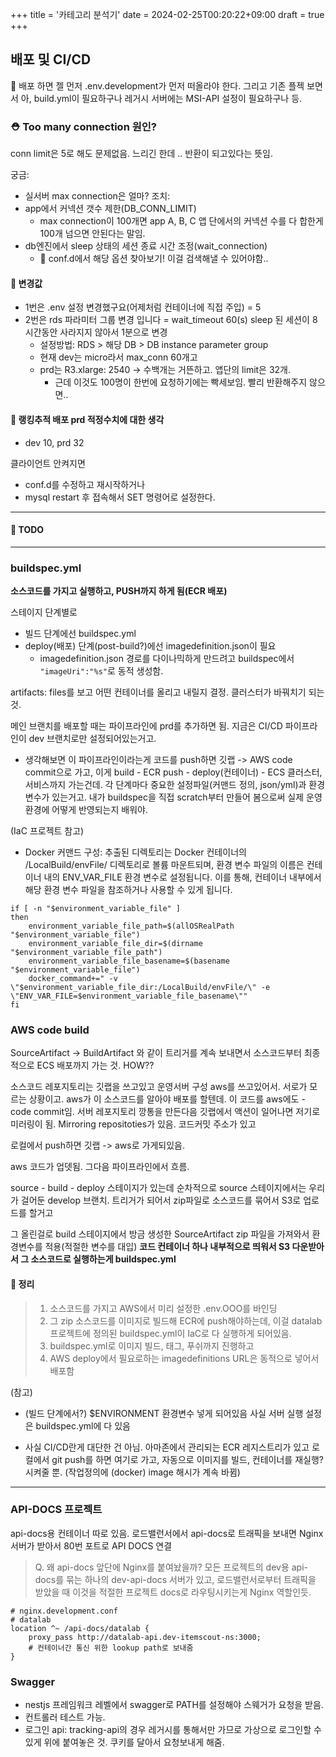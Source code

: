 +++
title = '카테고리 분석기'
date = 2024-02-25T00:20:22+09:00
draft = true
+++

## 배포 및 CI/CD

🍋 배포 하면 젤 먼저 .env.development가 먼저 떠올라야 한다.
그리고 기존 플젝 보면서
아, build.yml이 필요하구나
레거시 서버에는 MSI-API 설정이 필요하구나 등.




### ⛑️ Too many connection 원인?
conn limit은 5로 해도 문제없음. 느리긴 한데 .. 반환이 되고있다는 뜻임.

궁금: 
- 실서버 max connection은 얼마?
조치:
- app에서 커넥션 갯수 제한(DB_CONN_LIMIT)
    - max connection이 100개면 app A, B, C 앱 단에서의 커넥션 수를 다 합한게 100개 넘으면 안된다는 말임.
- db엔진에서 sleep 상태의 세션 종료 시간 조정(wait_connection)
    - 💎 conf.d에서 해당 옵션 찾아보기! 이걸 검색해낼 수 있어야함..

#### 💎 변경값  
- 1번은 .env 설정 변경했구요(어제처럼 컨테이너에 직접 주입) = 5
- 2번은 rds 파라미터 그룹 변경 입니다 = wait_timeout 60(s)
sleep 된 세션이 8시간동안 사라지지 않아서 1분으로 변경
    - 설정방법: RDS > 해당 DB > DB instance parameter group
    - 현재 dev는 micro라서 max_conn 60개고 
    - prd는 R3.xlarge: 2540 -> 수백개는 거뜬하고. 앱단의 limit은 32개.
        - 근데 이것도 100명이 한번에 요청하기에는 빡세보임. 빨리 반환해주지 않으면..
#### 🍎 랭킹추적 배포 prd 적정수치에 대한 생각
- dev 10, prd 32

클라이언트 안켜지면
- conf.d를 수정하고 재시작하거나
- mysql restart 후 접속해서 SET 명령어로 설정한다.


---
#### 🍋 TODO

---

### buildspec.yml
**소스코드를 가지고 실행하고, PUSH까지 하게 됨(ECR 배포)**

스테이지 단계별로
- 빌드 단계에선 buildspec.yml
- deploy(배포) 단계(post-build?)에선 imagedefinition.json이 필요 
	- imagedefinition.json 경로를 다이나믹하게 만드려고 buildspec에서 `"imageUri":"%s"`로 동적 생성함.

artifacts: files를 보고 어떤 컨테이너를 올리고 내릴지 결정.
클러스터가 바꿔치기 되는 것. 

메인 브랜치를 배포할 때는 파이프라인에 prd를 추가하면 됨.
지금은 CI/CD 파이프라인이 dev 브랜치로만 설정되어있는거고.
- 생각해보면 이 파이프라인이라는게 
코드를 push하면 깃랩 -> AWS code commit으로 가고,
이게 build - ECR push - deploy(컨테이너) - ECS 클러스터, 서비스까지 가는건데.
각 단계마다 중요한 설정파일(커맨드 정의, json/yml)과 환경변수가 있는거고.
내가 buildspec을 직접 scratch부터 만들어 봄으로써 실제 운영환경에 어떻게 반영되는지 배워야.

(IaC 프로젝트 참고)
- Docker 커맨드 구성: 추출된 디렉토리는 Docker 컨테이너의 /LocalBuild/envFile/ 디렉토리로 볼륨 마운트되며, 환경 변수 파일의 이름은 컨테이너 내의 ENV_VAR_FILE 환경 변수로 설정됩니다. 이를 통해, 컨테이너 내부에서 해당 환경 변수 파일을 참조하거나 사용할 수 있게 됩니다.
```shell
if [ -n "$environment_variable_file" ]
then
    environment_variable_file_path=$(allOSRealPath "$environment_variable_file")
    environment_variable_file_dir=$(dirname "$environment_variable_file_path")
    environment_variable_file_basename=$(basename "$environment_variable_file")
    docker_command+=" -v \"$environment_variable_file_dir:/LocalBuild/envFile/\" -e \"ENV_VAR_FILE=$environment_variable_file_basename\""
fi
```

### AWS code build
SourceArtifact -> BuildArtifact 와 같이 트리거를 계속 보내면서
소스코드부터 최종적으로 ECS 배포까지 가는 것. HOW??

소스코드 레포지토리는 깃랩을 쓰고있고 
운영서버 구성 aws를 쓰고있어서.
서로가 모르는 상황이고.
aws가 이 소스코드를 알아야 배포를 할텐데.
이 코드를 aws에도 - code commit임.
서버 레포지토리 깡통을 만든다음
깃랩에서 액션이 일어나면 저기로 미러링이 됨.
Mirroring repositoties가 있음. 
코드커밋 주소가 있고 

로컬에서 push하면 깃랩 -> aws로 가게되있음.

aws 코드가 업뎃됨. 
그다음 파이프라인에서 흐름.

source - build - deploy 스테이지가 있는데
순차적으로 
source 스테이지에서는 우리가 걸어둔 develop 브랜치. 
트리거가 되어서 zip파일로 소스코드를 묶어서 S3로 업로드를 할거고

그 올린걸로 build 스테이지에서
방금 생성한 SourceArtifact zip 파일을 가져와서
환경변수를 적용(적절한 변수를 대입)
**코드 컨테이너 하나 내부적으로 띄워서 S3 다운받아서 그 소스코드로 실행하는게 buildspec.yml**

#### 💎 정리
> 1. 소스코드를 가지고 AWS에서 미리 설정한 .env.OOO를 바인딩
> 2. 그 zip 소스코드를 이미지로 빌드해 ECR에 push해야하는데, 
이걸 datalab 프로젝트에 정의된 buildspec.yml이 IaC로 다 실행하게 되어있음.
> 3. buildspec.yml로 이미지 빌드, 태그, 푸쉬까지 진행하고
> 4. AWS deploy에서 필요로하는 imagedefinitions URL은 동적으로 넣어서 배포함

(참고)
- (빌드 단계에서?) $ENVIRONMENT 환경변수 넣게 되어있음
사실 서버 실행 설정은 buildspec.yml에 다 있음

- 사실 CI/CD란게 대단한 건 아님.
아마존에서 관리되는 ECR 레지스트리가 있고
로컬에서 git push를 하면 여기로 가고,
자동으로 이미지를 빌드, 컨테이너를 재실행? 시켜줄 뿐.
(작업정의에 (docker) image 해시가 계속 바뀜)

---
### API-DOCS 프로젝트
api-docs용 컨테이너 따로 있음.
로드밸런서에서 api-docs로 트래픽을 보내면
Nginx 서버가 받아서 80번 포트로 API DOCS 연결
> Q. 왜 api-docs 앞단에 Nginx를 붙여놨을까? 모든 프로젝트의 dev용 api-docs를 묶는 하나의 dev-api-docs 서버가 있고, 로드밸런서로부터 트래픽을 받았을 때 이것을 적절한 프로젝트 docs로 라우팅시키는게 Nginx 역할인듯.

``` shell
# nginx.development.conf
# datalab
location ^~ /api-docs/datalab {
    proxy_pass http://datalab-api.dev-itemscout-ns:3000;
	# 컨테이너간 통신 위한 lookup path로 보내줌
}
```

### Swagger
- nestjs 프레임워크 레벨에서 swagger로 PATH를 설정해야 스웨거가 요청을 받음.
- 컨트롤러 테스트 가능.
- 로그인 api: tracking-api의 경우 레거시를 통해서만 가므로 가상으로 로그인할 수 있게 위에 붙여놓은 것. 쿠키를 달아서 요청보내게 해줌. 

